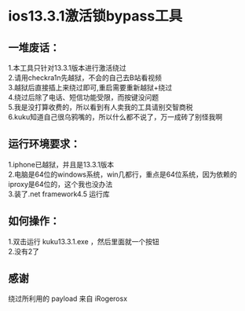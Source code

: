 # ios13.3.1激活锁bypass工具

## 一堆废话：
 1.本工具只针对13.3.1版本进行激活绕过  
 2.请用checkra1n先越狱，不会的自己去B站看视频  
 3.越狱后直接插上来绕过即可,重启需要重新越狱+绕过  
 4.绕过后除了电话、短信功能受限，而按键没问题  
 5.我是没打算收费的，所以看到有人卖我的工具请别交智商税  
 6.kuku知道自己很乌鸦嘴的，所以什么都不说了，万一成砖了别怪我啊  
  
  
## 运行环境要求：  
 1.iphone已越狱，并且是13.3.1版本  
 2.电脑是64位的windows系统，win几都行，重点是64位系统，因为依赖的iproxy是64位的，这个我也没办法  
 3.装了.net framework4.5 运行库  
  
  
## 如何操作：
 1.双击运行 kuku13.3.1.exe ，然后里面就一个按钮  
 2.没有2了  

## 感谢
 绕过所利用的 payload 来自 iRogerosx